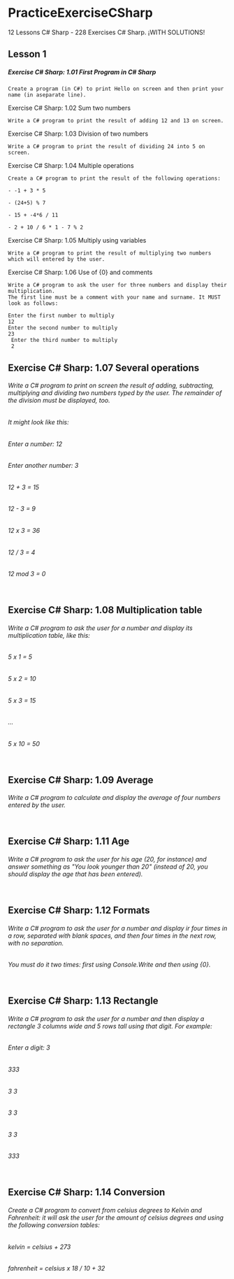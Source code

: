 # PracticeExerciseCSharp

12 Lessons C# Sharp - 228 Exercises C# Sharp. ¡WITH SOLUTIONS!

## Lesson 1

##### Exercise C# Sharp: 1.01 First Program in C# Sharp
```
Create a program (in C#) to print Hello on screen and then print your name (in aseparate line).
```

Exercise C# Sharp: 1.02 Sum two numbers
```
Write a C# program to print the result of adding 12 and 13 on screen.
```

Exercise C# Sharp: 1.03 Division of two numbers
```
Write a C# program to print the result of dividing 24 into 5 on screen.
```

Exercise C# Sharp: 1.04 Multiple operations
```
Create a C# program to print the result of the following operations:

- -1 + 3 * 5

- (24+5) % 7

- 15 + -4*6 / 11

- 2 + 10 / 6 * 1 - 7 % 2
```

Exercise C# Sharp: 1.05 Multiply using variables
```
Write a C# program to print the result of multiplying two numbers which will entered by the user.
```

Exercise C# Sharp: 1.06 Use of {0} and comments
```
Write a C# program to ask the user for three numbers and display their multiplication.
The first line must be a comment with your name and surname. It MUST look as follows:

Enter the first number to multiply
12
Enter the second number to multiply
23
 Enter the third number to multiply
 2
```

## Exercise C# Sharp: 1.07 Several operations

###### Write a C# program to print on screen the result of adding, subtracting, multiplying and dividing two numbers typed by the user. The remainder of the division must be displayed, too.

###### It might look like this:

###### Enter a number: 12

###### Enter another number: 3

###### 12 + 3 = 15

###### 12 - 3 = 9

###### 12 x 3 = 36

###### 12 / 3 = 4

###### 12 mod 3 = 0
```
```
## Exercise C# Sharp: 1.08 Multiplication table

###### Write a C# program to ask the user for a number and display its multiplication table, like this:

###### 5 x 1 = 5

###### 5 x 2 = 10

###### 5 x 3 = 15

###### ...

###### 5 x 10 = 50
```
```
## Exercise C# Sharp: 1.09 Average

###### Write a C# program to calculate and display the average of four numbers entered by the user.
```
```
## Exercise C# Sharp: 1.11 Age

###### Write a C# program to ask the user for his age (20, for instance) and answer something as "You look younger than 20" (instead of 20, you should display the age that has been entered).
```
```
## Exercise C# Sharp: 1.12 Formats

###### Write a C# program to ask the user for a number and display ir four times in a row, separated with blank spaces, and then four times in the next row, with no separation. 

###### You must do it two times: first using Console.Write and then using {0}.
```
```
## Exercise C# Sharp: 1.13 Rectangle

###### Write a C# program to ask the user for a number and then display a rectangle 3 columns wide and 5 rows tall using that digit. For example:

###### Enter a digit: 3

###### 333

###### 3 3

###### 3 3

###### 3 3

###### 333
```
```
## Exercise C# Sharp: 1.14 Conversion

###### Create a C# program to convert from celsius degrees to Kelvin and Fahrenheit: it will ask the user for the amount of celsius degrees and using the following conversion tables:

###### kelvin = celsius + 273

###### fahrenheit = celsius x 18 / 10 + 32
```
